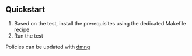 ## Quickstart

1. Based on the test, install the prerequisites using the dedicated Makefile recipe
2. Run the test

Policies can be updated with [dmng](https://github.com/unibg-seclab/dmng/tree/dce6fb7a55e068852edc1b4876985a76c7006faa)
